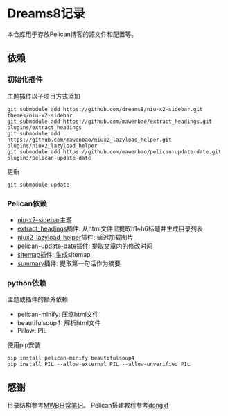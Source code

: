 [1]: https://github.com/mawenbao/niu-x2-sidebar
[2]: https://github.com/mawenbao/extract_headings
[3]: https://github.com/mawenbao/niux2_lazyload_helper
[4]: https://github.com/mawenbao/pelican-update-date
[5]: https://github.com/mawenbao/pelican-blog-content/tree/master/plugins/summary
[6]: https://github.com/mawenbao/pelican-blog-content/tree/master/plugins/sitemap
[7]: https://github.com/mawenbao/pelican-blog-content
[8]: http://www.dongxf.com/3_Build_Personal_Blog_With_Pelican_And_GitHub_Pages.html

# Dreams8记录
本仓库用于存放Pelican博客的源文件和配置等。

## 依赖
### 初始化插件
主题插件以子项目方式添加

    git submodule add https://github.com/dreams8/niu-x2-sidebar.git themes/niu-x2-sidebar
    git submodule add https://github.com/mawenbao/extract_headings.git plugins/extract_headings
    git submodule add https://github.com/mawenbao/niux2_lazyload_helper.git plugins/niux2_lazyload_helper
    git submodule add https://github.com/mawenbao/pelican-update-date.git plugins/pelican-update-date

更新

    git submodule update

### Pelican依赖
* [niu-x2-sidebar][1]主题
* [extract_headings][2]插件: 从html文件里提取h1~h6标题并生成目录列表
* [niux2_lazyload_helper][3]插件: 延迟加载图片
* [pelican-update-date][4]插件: 提取文章内的修改时间
* [sitemap][5]插件: 生成sitemap
* [summary][6]插件: 提取第一句话作为摘要

### python依赖
主题或插件的额外依赖

* pelican-minify: 压缩html文件
* beautifulsoup4: 解析html文件
* Pillow: PIL

使用pip安装

    pip install pelican-minify beautifulsoup4
    pip install PIL --allow-external PIL --allow-unverified PIL

## 感谢
目录结构参考[MWB日常笔记][7]。
Pelican搭建教程参考[dongxf][8]

